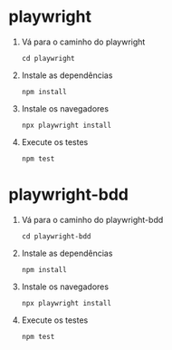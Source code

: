 # playwright

1. Vá para o caminho do playwright

   ```
   cd playwright
   ```

2. Instale as dependências

   ```
   npm install
   ```

3. Instale os navegadores

   ```
   npx playwright install
   ```

4. Execute os testes

   ```
   npm test
   ```

# playwright-bdd

1. Vá para o caminho do playwright-bdd

   ```
   cd playwright-bdd
   ```

2. Instale as dependências

   ```
   npm install
   ```

3. Instale os navegadores

   ```
   npx playwright install
   ```

4. Execute os testes

   ```
   npm test
   ```